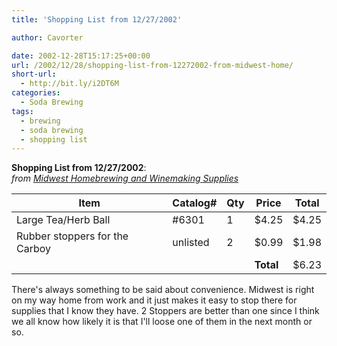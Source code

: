 ```yaml
---
title: 'Shopping List from 12/27/2002'

author: Cavorter

date: 2002-12-28T15:17:25+00:00
url: /2002/12/28/shopping-list-from-12272002-from-midwest-home/
short-url:
  - http://bit.ly/i2DT6M
categories:
  - Soda Brewing
tags:
  - brewing
  - soda brewing
  - shopping list
---
```

**Shopping List from 12/27/2002**:<br /> _from [Midwest Homebrewing and Winemaking Supplies](http://www.midwestsupplies.com/)_

Item | Catalog# | Qty | Price | Total
--- | --- | --- | --- | ---
Large Tea/Herb Ball | #6301 | 1 | $4.25 | $4.25
Rubber stoppers for the Carboy | unlisted | 2 | $0.99 | $1.98
&nbsp; | &nbsp; | &nbsp; | **Total** | $6.23
  
There's always something to be said about convenience. Midwest is right on my way home from work and it just makes it easy to stop there for supplies that I know they have. 2 Stoppers are better than one since I think we all know how likely it is that I'll loose one of them in the next month or so.